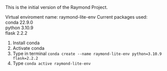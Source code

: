 This is the initial version of the Raymond Project. 

Virtual enviroment name: raymond-lite-env
Current packages used: \
conda   22.9.0 \
python  3.10.9 \
flask   2.2.2

1) Install conda
2) Activate conda
3) Type in terminal `conda create --name raymond-lite-env python=3.10.9 flask=2.2.2`
4) Type `conda active raymond-lite-env`